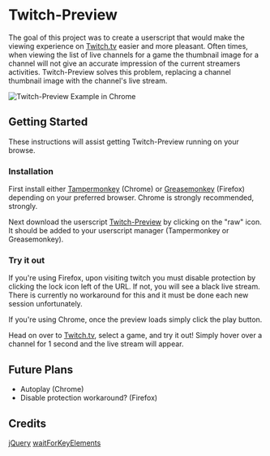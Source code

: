 Twitch-Preview
==================
The goal of this project was to create a userscript that would make the viewing experience on [Twitch.tv](https://www.twitch.tv/) easier and more pleasant. Often times, when viewing the list of live channels for a game the thumbnail image for a channel will not give an accurate impression of the current streamers activities. Twitch-Preview solves this problem, replacing a channel thumbnail image with the channel's live stream. 

![Twitch-Preview Example in Chrome](http://johnbjorge.com/wp-content/uploads/2016/07/twitchimage2.png)

Getting Started
---------------
These instructions will assist getting Twitch-Preview running on your browse.
### Installation
First install either [Tampermonkey](https://chrome.google.com/webstore/detail/tampermonkey/dhdgffkkebhmkfjojejmpbldmpobfkfo) (Chrome) or [Greasemonkey](https://addons.mozilla.org/en-US/firefox/addon/greasemonkey/) (Firefox) depending on your preferred browser. Chrome is strongly recommended, strongly.

Next download the userscript [Twitch-Preview](https://gist.github.com/JohnBjorge/aff3176a28856566200ca8b87a936b45) by clicking on the "raw" icon. It should be added to your userscript manager (Tampermonkey or Greasemonkey).
### Try it out
If you're using Firefox, upon visiting twitch you must disable protection by clicking the lock icon left of the URL. If not, you will see a black live stream. There is currently no workaround for this and it must be done each new session unfortunately.

If you're using Chrome, once the preview loads simply click the play button.

Head on over to [Twitch.tv](https://twitch.tv), select a game, and try it out! Simply hover over a channel for 1 second and the live stream will appear.

Future Plans
-------------------
- Autoplay (Chrome)
- Disable protection workaround? (Firefox)

Credits
-------------------
[jQuery](https://github.com/jquery/jquery)
[waitForKeyElements](https://gist.github.com/BrockA/2625891)
